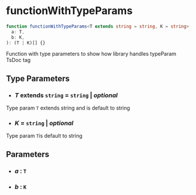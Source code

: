 # functionWithTypeParams

```typescript
function functionWithTypeParams<T extends string = string, K = string>(
  a: T,
  b: K,
): (T | K)[] {}
```

Function with type parameters to show how library handles typeParam TsDoc tag

## Type Parameters

- ### _T_ extends `string` = `string` | _optional_

Type param `T` extends string and is default to string

- ### _K_ = `string` | _optional_

Type param `T`is default to string

## Parameters

- ### _a_ : `T`

- ### _b_ : `K`
